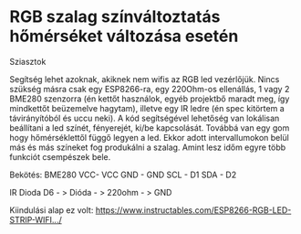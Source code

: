 # RGB szalag színváltoztatás hőmérséket változása esetén

Sziasztok

Segítség lehet azoknak, akiknek nem wifis az RGB led vezérlőjük. Nincs szükség másra csak egy ESP8266-ra, egy 220Ohm-os ellenállás, 1 vagy 2 BME280 szenzorra (én kettőt használok, egyéb projektbő maradt meg, így mindkettőt beüzemelve hagytam), illetve egy IR ledre (én spec kitörtem a távirányítóból és uccu neki).
A kód segítségével lehetőség van lokálisan beállítani a led színét, fényerejét, ki/be kapcsolását.
Továbbá van egy gom hogy hőmérséklettől függő legyen a led.
Ekkor adott intervallumokon belül más és más színeket fog produkálni a szalag. 
Amint lesz időm egyre több funkciót csempészek bele. 

Bekötés:
 BME280
  VCC- VCC
  GND - GND
  SCL - D1
  SDA - D2
 
 IR Dioda
  D6 - > Dióda - > 220ohm - >  GND

Kiindulási alap ez volt:
https://www.instructables.com/ESP8266-RGB-LED-STRIP-WIFI.../
